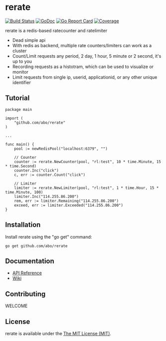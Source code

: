 rerate 
===========
[![Build Status](https://travis-ci.org/abo/rerate.svg)](https://travis-ci.org/abo/rerate)
[![GoDoc](https://godoc.org/github.com/abo/rerate?status.svg)](https://godoc.org/github.com/abo/rerate)
[![Go Report Card](https://goreportcard.com/badge/github.com/abo/rerate)](https://goreportcard.com/report/github.com/abo/rerate)
[![Coverage](http://gocover.io/_badge/github.com/abo/rerate)](https://gocover.io/github.com/abo/rerate)

rerate is a redis-based ratecounter and ratelimiter

* Dead simple api
* With redis as backend, multiple rate counters/limiters can work as a cluster
* Count/Limit requests any period, 2 day, 1 hour, 5 minute or 2 second, it's up to you
* Recording requests as a histotram, which can be used to visualize or monitor
* Limit requests from single ip, userid, applicationid, or any other unique identifier


Tutorial
--------
```
package main

import (
    "github.com/abo/rerate"
)

...

func main() {
    pool := newRedisPool("localhost:6379", "")
    
    // Counter
    counter := rerate.NewCounter(pool, "rl:test", 10 * time.Minute, 15 * time.Second)
    counter.Inc("click")
    c, err := counter.Count("click")
    
    // Limiter
    limiter := rerate.NewLimiter(pool, "rl:test", 1 * time.Hour, 15 * time.Minute, 100)
    limiter.Inc("114.255.86.200")
    rem, err := limiter.Remaining("114.255.86.200")
    exceed, err := limiter.Exceeded("114.255.86.200")
}
```


Installation
------------

Install rerate using the "go get" command:

    go get github.com/abo/rerate

Documentation
-------------

- [API Reference](http://godoc.org/github.com/abo/rerate)
- [Wiki](https://github.com/abo/rerate/wiki)


Contributing
------------
WELCOME


License
-------

rerate is available under the [The MIT License (MIT)](https://opensource.org/licenses/MIT).
